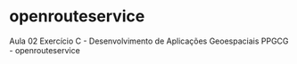 # openrouteservice
Aula 02 Exercício C - Desenvolvimento de Aplicações Geoespaciais PPGCG - openrouteservice
